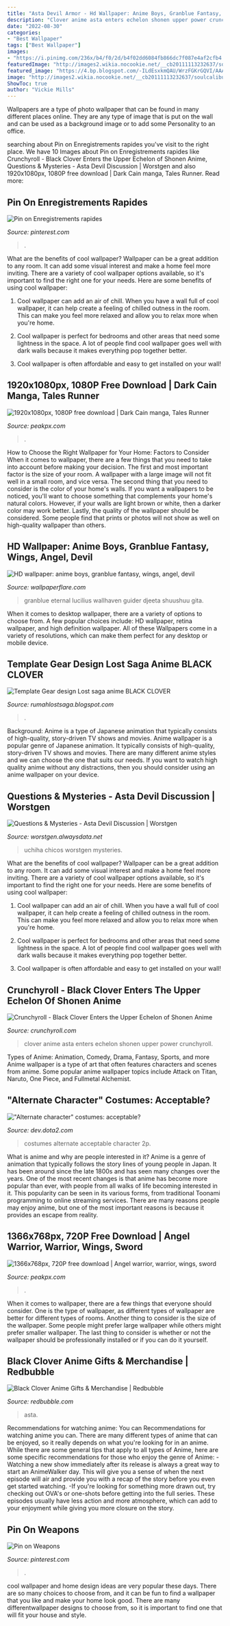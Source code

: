 ```yaml
---
title: "Asta Devil Armor - Hd Wallpaper: Anime Boys, Granblue Fantasy, Wings, Angel, Devil"
description: "Clover anime asta enters echelon shonen upper power crunchyroll"
date: "2022-08-30"
categories:
- "Best Wallpaper"
tags: ["Best Wallpaper"]
images:
- "https://i.pinimg.com/236x/b4/f0/2d/b4f02dd6084fb866dc7f087e4af2cfb4.jpg?nii=t"
featuredImage: "http://images2.wikia.nocookie.net/__cb20111113232637/soulcalibur/images/2/2c/C_asta_2p.jpg"
featured_image: "https://4.bp.blogspot.com/-ILdEsxkmQAU/WrzFGKrGQVI/AAAAAAAABnk/3Sqdxu2h1NYUz85jSylRvkSs6a5nxUJZgCLcBGAs/s1600/Fuegoreon_anime_profile%2BIceman%2BMantle.jpeg"
image: "http://images2.wikia.nocookie.net/__cb20111113232637/soulcalibur/images/2/2c/C_asta_2p.jpg"
ShowToc: true
author: "Vickie Mills"
---
```





Wallpapers are a type of photo wallpaper that can be found in many different places online. They are any type of image that is put on the wall and can be used as a background image or to add some Personality to an office.

	

		
searching about Pin on Enregistrements rapides you've visit to the right place. We have 10 Images about Pin on Enregistrements rapides like Crunchyroll - Black Clover Enters the Upper Echelon of Shonen Anime, Questions &amp; Mysteries - Asta Devil Discussion | Worstgen and also 1920x1080px, 1080P free download | Dark Cain manga, Tales Runner. Read more:
		
    
## Pin On Enregistrements Rapides

<img loading=lazy src="https://i.pinimg.com/236x/b4/f0/2d/b4f02dd6084fb866dc7f087e4af2cfb4.jpg?nii=t" onerror="this.onerror=null;this.src='https://tse4.mm.bing.net/th?id=OIP.XAapaAk2cie9GyixUA4CSAAAAA&amp;pid=15.1';" alt="Pin on Enregistrements rapides">

_Source: pinterest.com_

>. 

	

What are the benefits of cool wallpaper?
Wallpaper can be a great addition to any room. It can add some visual interest and make a home feel more inviting. There are a variety of cool wallpaper options available, so it's important to find the right one for your needs. Here are some benefits of using cool wallpaper: 
1. Cool wallpaper can add an air of chill. When you have a wall full of cool wallpaper, it can help create a feeling of chilled outness in the room. This can make you feel more relaxed and allow you to relax more when you're home. 

2. Cool wallpaper is perfect for bedrooms and other areas that need some lightness in the space. A lot of people find cool wallpaper goes well with dark walls because it makes everything pop together better. 

3. Cool wallpaper is often affordable and easy to get installed on your wall!

    
## 1920x1080px, 1080P Free Download | Dark Cain Manga, Tales Runner

<img loading=lazy src="https://w0.peakpx.com/wallpaper/909/559/HD-wallpaper-dark-cain-manga-tales-runner-artwork-cain-tales-runner-red-eyes-tales-runner-characters.jpg" onerror="this.onerror=null;this.src='https://tse2.mm.bing.net/th?id=OIP.x-9jbeQRAiokekqvDS9rsQHaEo&amp;pid=15.1';" alt="1920x1080px, 1080P free download | Dark Cain manga, Tales Runner">

_Source: peakpx.com_

>. 

	

How to Choose the Right Wallpaper for Your Home: Factors to Consider
When it comes to wallpaper, there are a few things that you need to take into account before making your decision. The first and most important factor is the size of your room. A wallpaper with a large image will not fit well in a small room, and vice versa. 
The second thing that you need to consider is the color of your home's walls. If you want a wallpapers to be noticed, you'll want to choose something that complements your home's natural colors. However, if your walls are light brown or white, then a darker color may work better. 
Lastly, the quality of the wallpaper should be considered. Some people find that prints or photos will not show as well on high-quality wallpaper than others.

    
## HD Wallpaper: Anime Boys, Granblue Fantasy, Wings, Angel, Devil

<img loading=lazy src="https://c4.wallpaperflare.com/wallpaper/93/850/326/granblue-fantasy-djeeta-granblue-fantasy-hd-wallpaper-preview.jpg" onerror="this.onerror=null;this.src='https://tse3.mm.bing.net/th?id=OIP.ZdNb4QEL7nW5OF-WJX-swwHaMV&amp;pid=15.1';" alt="HD wallpaper: anime boys, granblue fantasy, wings, angel, devil">

_Source: wallpaperflare.com_

>granblue eternal lucilius wallhaven guider djeeta shuushuu gita. 

	

When it comes to desktop wallpaper, there are a variety of options to choose from. A few popular choices include: HD wallpaper, retina wallpaper, and high definition wallpaper. All of these Wallpapers come in a variety of resolutions, which can make them perfect for any desktop or mobile device. 

    
## Template Gear Design Lost Saga Anime BLACK CLOVER

<img loading=lazy src="https://4.bp.blogspot.com/-ILdEsxkmQAU/WrzFGKrGQVI/AAAAAAAABnk/3Sqdxu2h1NYUz85jSylRvkSs6a5nxUJZgCLcBGAs/s1600/Fuegoreon_anime_profile%2BIceman%2BMantle.jpeg" onerror="this.onerror=null;this.src='https://tse3.mm.bing.net/th?id=OIP.eEIFkZvS2dSWwu-AlaotTAHaHa&amp;pid=15.1';" alt="Template Gear design Lost saga anime BLACK CLOVER">

_Source: rumahlostsaga.blogspot.com_

>. 

	

Background: Anime is a type of Japanese animation that typically consists of high-quality, story-driven TV shows and movies.
Anime wallpaper is a popular genre of Japanese animation. It typically consists of high-quality, story-driven TV shows and movies. There are many different anime styles and we can choose the one that suits our needs. If you want to watch high quality anime without any distractions, then you should consider using an anime wallpaper on your device.

    
## Questions &amp; Mysteries - Asta Devil Discussion | Worstgen

<img loading=lazy src="https://worstgen.alwaysdata.net/forum/data/avatars/o/2/2522.jpg?1601532069" onerror="this.onerror=null;this.src='https://tse1.mm.bing.net/th?id=OIP.ybByBUj2zTzbUsV6QhKeQgHaFS&amp;pid=15.1';" alt="Questions &amp; Mysteries - Asta Devil Discussion | Worstgen">

_Source: worstgen.alwaysdata.net_

>uchiha chicos worstgen mysteries. 

	

What are the benefits of cool wallpaper?
Wallpaper can be a great addition to any room. It can add some visual interest and make a home feel more inviting. There are a variety of cool wallpaper options available, so it's important to find the right one for your needs. Here are some benefits of using cool wallpaper: 
1. Cool wallpaper can add an air of chill. When you have a wall full of cool wallpaper, it can help create a feeling of chilled outness in the room. This can make you feel more relaxed and allow you to relax more when you're home. 

2. Cool wallpaper is perfect for bedrooms and other areas that need some lightness in the space. A lot of people find cool wallpaper goes well with dark walls because it makes everything pop together better. 

3. Cool wallpaper is often affordable and easy to get installed on your wall!

    
## Crunchyroll - Black Clover Enters The Upper Echelon Of Shonen Anime

<img loading=lazy src="https://img1.ak.crunchyroll.com/i/spire4/9bba97162972e647f709154bb9d791501545293388_full.png" onerror="this.onerror=null;this.src='https://tse1.mm.bing.net/th?id=OIP.6c4jLiV8YORhluXlxdi2LAHaEK&amp;pid=15.1';" alt="Crunchyroll - Black Clover Enters the Upper Echelon of Shonen Anime">

_Source: crunchyroll.com_

>clover anime asta enters echelon shonen upper power crunchyroll. 

	

Types of Anime: Animation, Comedy, Drama, Fantasy, Sports, and more
Anime wallpaper is a type of art that often features characters and scenes from anime. Some popular anime wallpaper topics include Attack on Titan, Naruto, One Piece, and Fullmetal Alchemist.

    
## &quot;Alternate Character&quot; Costumes: Acceptable?

<img loading=lazy src="http://images2.wikia.nocookie.net/__cb20111113232637/soulcalibur/images/2/2c/C_asta_2p.jpg" onerror="this.onerror=null;this.src='https://tse4.mm.bing.net/th?id=OIP.u3yvTjVQgDszTOp4tTn1NQHaLW&amp;pid=15.1';" alt="&quot;Alternate character&quot; costumes: acceptable?">

_Source: dev.dota2.com_

>costumes alternate acceptable character 2p. 

	

What is anime and why are people interested in it?
Anime is a genre of animation that typically follows the story lines of young people in Japan. It has been around since the late 1800s and has seen many changes over the years. One of the most recent changes is that anime has become more popular than ever, with people from all walks of life becoming interested in it. This popularity can be seen in its various forms, from traditional Toonami programming to online streaming services. There are many reasons people may enjoy anime, but one of the most important reasons is because it provides an escape from reality.

    
## 1366x768px, 720P Free Download | Angel Warrior, Warrior, Wings, Sword

<img loading=lazy src="https://w0.peakpx.com/wallpaper/131/115/HD-wallpaper-angel-warrior-warrior-wings-sword-angel.jpg" onerror="this.onerror=null;this.src='https://tse4.mm.bing.net/th?id=OIP.WkXfmTJrfGToQS-f2otTpgHaEo&amp;pid=15.1';" alt="1366x768px, 720P free download | Angel warrior, warrior, wings, sword">

_Source: peakpx.com_

>. 

	

When it comes to wallpaper, there are a few things that everyone should consider. One is the type of wallpaper, as different types of wallpaper are better for different types of rooms. Another thing to consider is the size of the wallpaper. Some people might prefer large wallpaper while others might prefer smaller wallpaper. The last thing to consider is whether or not the wallpaper should be professionally installed or if you can do it yourself.

    
## Black Clover Anime Gifts &amp; Merchandise | Redbubble

<img loading=lazy src="https://ih1.redbubble.net/image.982441685.3693/st,small,507x507-pad,600x600,f8f8f8.jpg" onerror="this.onerror=null;this.src='https://tse3.mm.bing.net/th?id=OIP.9kL8VntNYw27wJm0UHASkwHaHa&amp;pid=15.1';" alt="Black Clover Anime Gifts &amp; Merchandise | Redbubble">

_Source: redbubble.com_

>asta. 

	

Recommendations for watching anime: You can
Recommendations for watching anime you can. There are many different types of anime that can be enjoyed, so it really depends on what you're looking for in an anime. While there are some general tips that apply to all types of Anime, here are some specific recommendations for those who enjoy the genre of Anime: 
-Watching a new show immediately after its release is always a great way to start an AnimeWalker day. This will give you a sense of when the next episode will air and provide you with a recap of the story before you even get started watching. 
-If you're looking for something more drawn out, try checking out OVA's or one-shots before getting into the full series. These episodes usually have less action and more atmosphere, which can add to your enjoyment while giving you more closure on the story.

    
## Pin On Weapons

<img loading=lazy src="https://i.pinimg.com/originals/a6/33/f4/a633f4a9baed863118fb523ab6ca65bf.jpg" onerror="this.onerror=null;this.src='https://tse2.mm.bing.net/th?id=OIP.1RJx6O8bjS4FEYp8f3uGDwHaI8&amp;pid=15.1';" alt="Pin on Weapons">

_Source: pinterest.com_

>. 

	

cool wallpaper and home design ideas are very popular these days. There are so many choices to choose from, and it can be fun to find a wallpaper that you like and make your home look good. There are many differentwallpaper designs to choose from, so it is important to find one that will fit your house and style.

